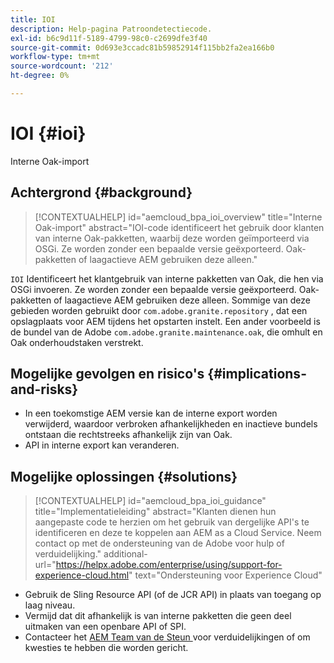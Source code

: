 ```yaml
---
title: IOI
description: Help-pagina Patroondetectiecode.
exl-id: b6c9d11f-5189-4799-98c0-c2699dfe3f40
source-git-commit: 0d693e3ccadc81b59852914f115bb2fa2ea166b0
workflow-type: tm+mt
source-wordcount: '212'
ht-degree: 0%

---
```


# IOI {#ioi}

Interne Oak-import

## Achtergrond {#background}

>[!CONTEXTUALHELP]
>id="aemcloud_bpa_ioi_overview"
>title="Interne Oak-import"
>abstract="IOI-code identificeert het gebruik door klanten van interne Oak-pakketten, waarbij deze worden geïmporteerd via OSGi. Ze worden zonder een bepaalde versie geëxporteerd. Oak-pakketten of laagactieve AEM gebruiken deze alleen."

`IOI` Identificeert het klantgebruik van interne pakketten van Oak, die hen via OSGi invoeren. Ze worden zonder een bepaalde versie geëxporteerd. Oak-pakketten of laagactieve AEM gebruiken deze alleen.
Sommige van deze gebieden worden gebruikt door `com.adobe.granite.repository` , dat een opslagplaats voor AEM tijdens het opstarten instelt. Een ander voorbeeld is de bundel van de Adobe `com.adobe.granite.maintenance.oak`, die omhult en Oak onderhoudstaken verstrekt.

## Mogelijke gevolgen en risico&#39;s {#implications-and-risks}

* In een toekomstige AEM versie kan de interne export worden verwijderd, waardoor verbroken afhankelijkheden en inactieve bundels ontstaan die rechtstreeks afhankelijk zijn van Oak.
* API in interne export kan veranderen.

## Mogelijke oplossingen {#solutions}

>[!CONTEXTUALHELP]
>id="aemcloud_bpa_ioi_guidance"
>title="Implementatieleiding"
>abstract="Klanten dienen hun aangepaste code te herzien om het gebruik van dergelijke API&#39;s te identificeren en deze te koppelen aan AEM as a Cloud Service. Neem contact op met de ondersteuning van de Adobe voor hulp of verduidelijking."
>additional-url="https://helpx.adobe.com/enterprise/using/support-for-experience-cloud.html" text="Ondersteuning voor Experience Cloud"

* Gebruik de Sling Resource API (of de JCR API) in plaats van toegang op laag niveau.
* Vermijd dat dit afhankelijk is van interne pakketten die geen deel uitmaken van een openbare API of SPI.
* Contacteer het [ AEM Team van de Steun ](https://helpx.adobe.com/enterprise/using/support-for-experience-cloud.html) voor verduidelijkingen of om kwesties te hebben die worden gericht.
